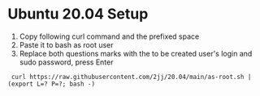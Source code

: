 # Ubuntu 20.04 Setup

1. Copy following curl command and the prefixed space
2. Paste it to bash as root user
3. Replace both questions marks with the to be created user's login and sudo password, press Enter
```
 curl https://raw.githubusercontent.com/2jj/20.04/main/as-root.sh | (export L=? P=?; bash -)
```
